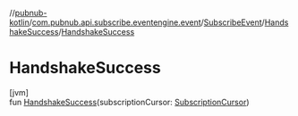//[pubnub-kotlin](../../../../index.md)/[com.pubnub.api.subscribe.eventengine.event](../../index.md)/[SubscribeEvent](../index.md)/[HandshakeSuccess](index.md)/[HandshakeSuccess](-handshake-success.md)

# HandshakeSuccess

[jvm]\
fun [HandshakeSuccess](-handshake-success.md)(subscriptionCursor: [SubscriptionCursor](../../-subscription-cursor/index.md))
